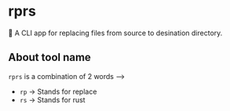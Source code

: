 # rprs
:crab: A CLI app for replacing files from source to desination directory.

## About tool name
`rprs` is a combination of 2 words -->
- `rp` -> Stands for replace
- `rs` -> Stands for rust
